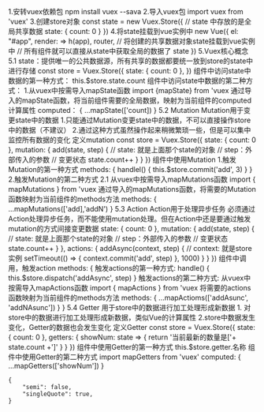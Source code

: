 1.安转vuex依赖包
    npm install vuex --sava
2.导入vuex包
    import vuex from 'vuex'
3.创建store对象
    const state = new Vuex.Store({
        // state 中存放的是全局共享数据
        state: {
            count: 0
        }
    })
4.将state挂载到vue实例中
    new Vue({
        el: "#app",
        render: => h(app),
        router,
        // 将创建的共享数据对象state挂载到vue实例中
        // 所有组件就可以直接从state中获取全局的数据了
        state
    })
5.Vuex核心概念
    5.1 state：提供唯一的公共数据源，所有共享的数据都要统一放到store的state中进行存储
        const store = Vuex.Store({
            state: {
                count: 0
            },
        })
        组件中访问state中数据的第一种方式：
            this.$store.state.count
        组件中访问state中数据的第二种方式：
            1.从vuex中按需导入mapState函数
                import {mapState} from 'vuex
                通过导入的mapState函数，将当前组件需要的全局数据，映射为当前组件的computed计算属性
                computed： {
                    ...mapState(['count])
                }
    5.2 Mutation
        Mutation用于变更state中的数据
        1.只能通过Mutation变更state中的数据，不可以直接操作store中的数据（不建议）
        2.通过这种方式虽然操作起来稍微繁琐一些，但是可以集中监控所有数据的变化
        定义mutation
            const store = Vuex.Store({
                state: {
                    count: 0
                },
                mutation: {
                    add(state, step) {
                        // state: 就是上面那个state的对象
                        // step：外部传入的参数
                        // 变更状态
                        state.count++
                    }
                }
            })
        组件中使用Mutation
            1.触发Mutation的第一种方式
                methods: {
                    handlel() {
                        this.$store.commit('add', 3)
                    }
                }
            2.触发Mutation的第二种方式
               2.1 从vuex中按需导入mapMutations函数
                import { mapMutations } from 'vuex
                通过导入的mapMutations函数，将需要的Mutation函数映射为当前组件的methods方法
                methods: {
                    ...mapMutations(['add],'addN')
                }
    5.3 Action
        Action用于处理异步任务
        必须通过Action处理异步任务，而不能使用mutation处理。但在Action中还是要通过触发mutation的方式间接变更数据
        state: {
                count: 0
            },
            mutation: {
                add(state, step) {
                    // state: 就是上面那个state的对象
                    // step：外部传入的参数
                    // 变更状态
                    state.count++
                }
            },
            actions: {
                addAsync(context, step) {
                    // context: 就是store实例
                    setTimeout(() => {
                        context.commit('add', step)
                    }, 1000)
                }
            }
        })
        组件中调用，触发action
        methods: {
            触发actions的第一种方式:
                handle() {
                    this.$store.dispatch('addAsync', step)
                }
            触发actions的第二种方式:
                从vuex中按需导入mapActions函数
                    import { mapActions } from 'vuex
                将需要的actions函数映射为当前组件的methods方法
                    methods: {
                        ...mapActioms(['addAsunc', 'addNAsunc'])
                    }
        }
    5.4 Getter
        用于store中的数据进行加工处理形成新数据
        1. 对store中的数据进行加工处理形成新数据，类似Vue的计算属性
        2.store中数据发生变化，Getter的数据也会发生变化
        定义Getter
            const store = Vuex.Store({
                state: {
                    count: 0
                },
                getters: {
                    showNum: state => {
                        return '当前最新的数量是['+ state.count +']'
                    }
                }
            })
        组件中使用Getter的第一种方式
            this.$store.getter.名称
        组件中使用Getter的第二种方式
            import mapGetters from 'vuex'
            computed: {
                ...mapGetters(['showNum'])
            }

    {
        "semi": false,
        "singleQuote": true,
    }